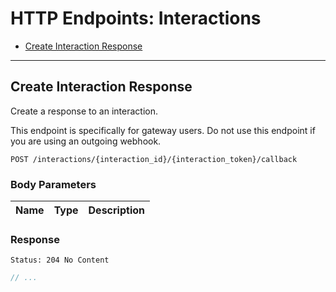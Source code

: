 # HTTP Endpoints: Interactions

- [Create Interaction Response](#create-interaction-response)

---

## Create Interaction Response

Create a response to an interaction.

This endpoint is specifically for gateway users. Do not use this endpoint if you
are using an outgoing webhook.

```
POST /interactions/{interaction_id}/{interaction_token}/callback
```

### Body Parameters

| Name | Type | Description |
| ---- | ---- | ----------- |

### Response

```
Status: 204 No Content
```

```js
// ...
```
